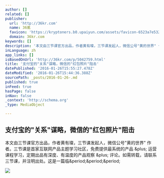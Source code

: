 ```yaml
---
author: []
related: []
publisher:
  url: 'http://36kr.com'
  name: 36氪
  favicon: 'https://kryptoners.b0.upaiyun.com/assets/favicon-6523a7e532a9862be505b7657fd7ddb7.ico'
  domain: 36kr.com
keywords: []
description: '本文由三节课官方出品，作者黄有璨，三节课发起人，微信公号"黄的世界" 作者。三节课是首家互联网产品主题学习社区，免费提供最系统的产品 + 运营课程学习，定期出品有深度、有温度的产品观察 + 评论。如需转载，请联系三节课，并注明出处。这是一篇临...'
inLanguage: zh
app_links: []
isBasedOnUrl: 'http://36kr.com/p/5042759.html'
title: '支付宝的"关系"谋略，微信的"红包照片"阻击'
datePublished: '2016-01-26T15:55:27.478Z'
dateModified: '2016-01-26T15:44:36.388Z'
sourcePath: _posts/2016-01-26-.md
published: true
inFeed: true
hasPage: false
inNav: false
_context: 'http://schema.org'
_type: MediaObject

---
```

<article style=""><h1>支付宝的"关系"谋略，微信的"红包照片"阻击</h1><p>本文由三节课官方出品，作者黄有璨，三节课发起人，微信公号"黄的世界" 作者。三节课是首家互联网产品主题学习社区，免费提供最系统的产品 &amp;plus; 运营课程学习，定期出品有深度、有温度的产品观察 &amp;plus; 评论。如需转载，请联系三节课，并注明出处。这是一篇临&amp;period;&amp;period;&amp;period;</p><img src="http://a.36krcnd.com/nil_class/646edc1e-e9ab-4802-8398-20844718284e/______.jpg" /></article>